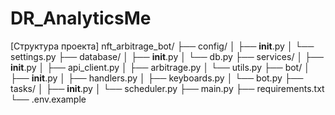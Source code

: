 # DR_AnalyticsMe

[Структура проекта]
nft_arbitrage_bot/
├── config/
│   ├── __init__.py
│   └── settings.py
├── database/
│   ├── __init__.py
│   └── db.py
├── services/
│   ├── __init__.py
│   ├── api_client.py
│   ├── arbitrage.py
│   └── utils.py
├── bot/
│   ├── __init__.py
│   ├── handlers.py
│   ├── keyboards.py
│   └── bot.py
├── tasks/
│   ├── __init__.py
│   └── scheduler.py
├── main.py
├── requirements.txt
└── .env.example
